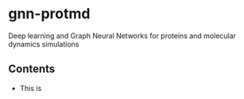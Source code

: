 # gnn-protmd
Deep learning and Graph Neural Networks for proteins and
molecular dynamics simulations

## Contents
* This is 

